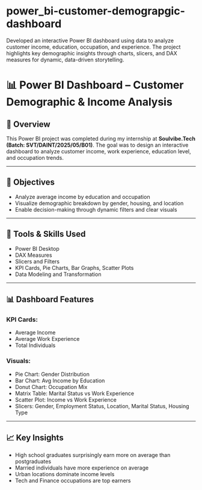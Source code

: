 # power_bi-customer-demograpgic-dashboard
Developed an interactive Power BI dashboard using data to analyze customer income, education, occupation, and experience. The project highlights key demographic insights through charts, slicers, and DAX measures for dynamic, data-driven storytelling.
# 📊 Power BI Dashboard – Customer Demographic & Income Analysis

## 📌 Overview
This Power BI project was completed during my internship at **Soulvibe.Tech (Batch: SVT/DAINT/2025/05/B01)**. The goal was to design an interactive dashboard to analyze customer income, work experience, education level, and occupation trends.

---

## 🎯 Objectives
- Analyze average income by education and occupation
- Visualize demographic breakdown by gender, housing, and location
- Enable decision-making through dynamic filters and clear visuals

---

## 🧰 Tools & Skills Used
- Power BI Desktop  
- DAX Measures  
- Slicers and Filters  
- KPI Cards, Pie Charts, Bar Graphs, Scatter Plots  
- Data Modeling and Transformation

---

## 📊 Dashboard Features

### KPI Cards:
- Average Income  
- Average Work Experience  
- Total Individuals

### Visuals:
- Pie Chart: Gender Distribution  
- Bar Chart: Avg Income by Education  
- Donut Chart: Occupation Mix  
- Matrix Table: Marital Status vs Work Experience  
- Scatter Plot: Income vs Work Experience  
- Slicers: Gender, Employment Status, Location, Marital Status, Housing Type

---

## 📈 Key Insights
- High school graduates surprisingly earn more on average than postgraduates  
- Married individuals have more experience on average  
- Urban locations dominate income levels  
- Tech and Finance occupations are top earners


